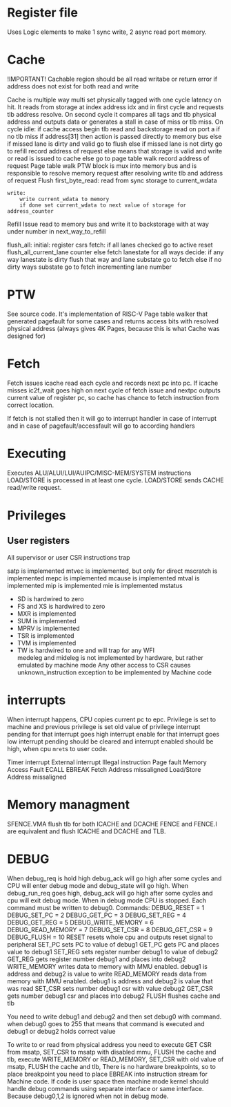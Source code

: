 # Register file
Uses Logic elements to make 1 sync write, 2 async read port memory.

# Cache
!IMPORTANT! Cachable region should be all read writabe or return error if address does not exist for both read and write

Cache is multiple way multi set physically tagged with one cycle latency on hit.
It reads from storage at index address idx and in first cycle and requests tlb address resolve.
On second cycle it compares all tags and tlb physical address and outputs data or generates a stall in case of miss or tlb miss.
On cycle idle:
	if cache access
		begin tlb read and backstorage read on port a
	if no tlb miss
		if address[31]
			then action is passed directly to memory bus
		else
			if missed lane is dirty and valid
				go to flush
			else if missed lane is not dirty
				go to refill
				record address of request
			else
				means that storage is valid and write or read is issued to cache
	else
		go to page table walk
		record address of request
Page table walk
	PTW block is mux into memory bus and is responsible to resolve memory request
	after resolving write tlb and address of request
Flush
	first_byte_read:
		read from sync storage to current_wdata
		
	write:
		write current_wdata to memory
		if done set current_wdata to next value of storage for address_counter
Refill
	Issue read to memory bus and write it to backstorage with at way under number in next_way_to_refill

flush_all:
	initial:
		register csrs
	fetch:
		if all lanes checked
			go to active
			reset flush_all_current_lane counter
		else
			fetch lanestate for all ways
	decide:
		if any way lanestate is dirty
			flush that way and lane
			substate go to fetch
		else if no dirty ways
			substate go to fetch incrementing lane number

# PTW
See source code. It's implementation of RISC-V Page table walker that generated pagefault for some cases and returns access bits with resolved physical address (always gives 4K Pages, because this is what Cache was designed for)

# Fetch
Fetch issues icache read each cycle and records next pc into pc.
If icache misses ic2f_wait goes high on next cycle of fetch issue and nextpc outputs current value of register pc, so cache has chance to fetch instruction from correct location.

If fetch is not stalled then it will go to interrupt handler in case of interrupt and in case of pagefault/accessfault will go to according handlers


# Executing
Executes ALU/ALUI/LUI/AUIPC/MISC-MEM/SYSTEM instructions
LOAD/STORE is processed in at least one cycle.
LOAD/STORE sends CACHE read/write request.

# Privileges

## User registers
All supervisor or user CSR instructions trap

satp is implemented
mtvec is implemented, but only for direct
mscratch is implemented
mepc is implemented
mcause is implemented
mtval is implemented
mip is implemented
mie is implemented
mstatus
*	SD is hardwired to zero  
*	FS and XS is hardwired to zero  
*	MXR is implemented  
*	SUM is implemented  
*	MPRV is implemented  
*	TSR is implemented  
*	TVM is implemented  
*	TW is hardwired to one and will trap for any WFI  
medeleg and mideleg is not implemented by hardware, but rather emulated by machine mode
Any other access to CSR causes unknown_instruction exception to be implemented by Machine code


# interrupts
When interrupt happens, CPU copies current pc to epc.
Privilege is set to machine and previous privilege is set old value of privilege
interrupt pending for that interrupt goes high
interrupt enable for that interrupt goes low
interrupt pending should be cleared and interrupt enabled should be high, when cpu `mret`s to user code.


Timer interrupt
External interrupt
Illegal instruction
Page fault
Memory Access Fault
ECALL
EBREAK
Fetch Address missaligned
Load/Store Address missaligned


# Memory managment
SFENCE.VMA flush tlb for both ICACHE and DCACHE
FENCE and FENCE.I are equivalent and flush ICACHE and DCACHE and TLB.

# DEBUG
When debug_req is hold high debug_ack will go high after some cycles
and CPU will enter debug mode and debug_state will go high.
When debug_run_req goes high, debug_ack will go high after some cycles and cpu will exit debug mode.
When in debug mode CPU is stopped.
Each command must be written to debug0.
Commands:
	DEBUG_RESET = 1
	DEBUG_SET_PC = 2
	DEBUG_GET_PC = 3
	DEBUG_SET_REG = 4
	DEBUG_GET_REG = 5
	DEBUG_WRITE_MEMORY = 6
	DEBUG_READ_MEMORY = 7
	DEBUG_SET_CSR = 8
	DEBUG_GET_CSR = 9
	DEBUG_FLUSH = 10
RESET resets whole cpu and outputs reset signal to peripheral
SET_PC sets PC to value of debug1
GET_PC gets PC and places value to debug1
SET_REG sets register number debug1 to value of debug2
GET_REG gets register number debug1 and places into debug2
WRITE_MEMORY writes data to memory with MMU enabled. debug1 is address and debug2 is value to write
READ_MEMORY reads data from memory with MMU enabled. debug1 is address and debug2 is value that was read
SET_CSR sets number debug1 csr with value debug2
GET_CSR gets number debug1 csr and places into debug2
FLUSH flushes cache and tlb

You need to write debug1 and debug2 and then set debug0 with command.
	when debug0 goes to 255 that means that command is executed and debug1 or debug2 holds correct value

To write to or read from physical address you need to execute
	GET CSR from msatp,
	SET_CSR to msatp with disabled mmu,
	FLUSH the cache and tlb,
	execute WRITE_MEMORY or READ_MEMORY,
	SET_CSR with old value of msatp,
	FLUSH the cache and tlb,
There is no hardware breakpoints, so to place breakpoint you need to place EBREAK into instruction stream for Machine code.
If code is user space then machine mode kernel should handle debug commands using separate interface or same interface. Because debug0,1,2 is ignored when not in debug mode.

	

